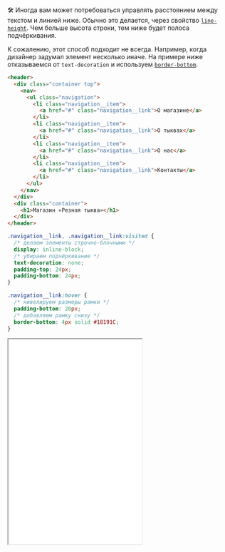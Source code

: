 🛠 Иногда вам может потребоваться управлять расстоянием между текстом и линией ниже. Обычно это делается, через свойство [`line-height`](/css/line-height). Чем больше высота строки, тем ниже будет полоса подчёркивания.

К сожалению, этот способ подходит не всегда. Например, когда дизайнер задумал элемент несколько иначе. На примере ниже отказываемся от `text-decoration` и используем [`border-bottom`](/css/border).

```html
<header>
  <div class="container top">
    <nav>
      <ul class="navigation">
        <li class="navigation__item">
          <a href="#" class="navigation__link">О магазине</a>
        </li>
        <li class="navigation__item">
          <a href="#" class="navigation__link">О тыквах</a>
        </li>
        <li class="navigation__item">
          <a href="#" class="navigation__link">О нас</a>
        </li>
        <li class="navigation__item">
          <a href="#" class="navigation__link">Контакты</a>
        </li>
      </ul>
    </nav>
  </div>
  <div class="container">
    <h1>Магазин «Резная тыква»</h1>
  </div>
</header>
```

```css
.navigation__link, .navigation__link:visited {
  /* делаем элементы строчно-блочными */
  display: inline-block;
  /* убираем подчёркивание */
  text-decoration: none;
  padding-top: 24px;
  padding-bottom: 24px;
}

.navigation__link:hover {
  /* нивелируем размеры рамки */
  padding-bottom: 20px;
  /* добавляем рамку снизу */
  border-bottom: 4px solid #18191C;
}
```

<iframe title="Рамка вместо подчёркивания — text-decoration — Дока" src="../demos/header/" height="460"></iframe>
